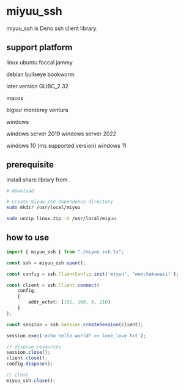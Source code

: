# miyuu_ssh

miyuu_ssh is Deno ssh client library.

## support platform


linux 
ubuntu foccal jammy

debian bullseye bookworm

later version GLIBC_2.32

macos

bigsur monterey ventura

windows

windows server 2019
windows server 2022

windows 10 (ms supported version)
windows 11

## prerequisite

install share library from [](miyuu_ssh_core).

```bash
# download 

# create miyuu_ssh dependency directory
sudo mkdir /usr/local/miyuu

sudo unzip linux.zip -d /usr/local/miyuu
```

## how to use

```ts
import { miyuu_ssh } from "./miyuu_ssh.ts";

const ssh = miyuu_ssh.open();

const config = ssh.ClientConfig.init('miyuu', 'mecchakawaii!');

const client = ssh.Client.connect(
    config,
    {
        addr_octet: [192, 168, 0, 210]
    }
);

const session = ssh.Session.createSession(client);

session.exec('echo hello world! >> love_love.txt');

// dispose resources.
session.close();
client.close();
config.dispose();

// close
miyuu_ssh.close();
```
